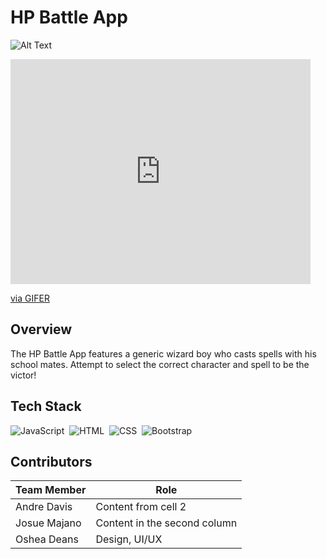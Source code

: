 # HP Battle App
![Alt Text](https://gifer.com/embed/BAIt)

<iframe src="https://gifer.com/embed/BAIt" width=480 height=360.000 frameBorder="0" allowFullScreen></iframe><p><a href="https://gifer.com">via GIFER</a></p>

## Overview

The HP Battle App features a generic wizard boy who casts spells with his school mates.  Attempt to select the correct character and spell to be the victor!


 
 ## Tech Stack
 
![JavaScript](https://img.shields.io/badge/-JavaScript-333333?style=flat&logo=javascript)&nbsp;
![HTML](https://img.shields.io/badge/-HTML-333333?style=flat&logo=HTML5)&nbsp;
![CSS](https://img.shields.io/badge/-CSS-333333?style=flat&logo=CSS3&logoColor=1572B6)&nbsp;
![Bootstrap](https://img.shields.io/badge/-Bootstrap-333333?style=flat&logo=bootstrap&logoColor=563D7C)


## Contributors

Team Member | Role
------------ | -------------
Andre Davis | Content from cell 2
Josue Majano | Content in the second column
Oshea Deans | Design, UI/UX 
